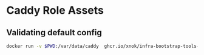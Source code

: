 # Caddy Role Assets

## Validating default config

```bash
docker run -v $PWD:/var/data/caddy  ghcr.io/xnok/infra-bootstrap-tools-caddy:main caddy validate -c /var/data/caddy/Caddyfile
```
